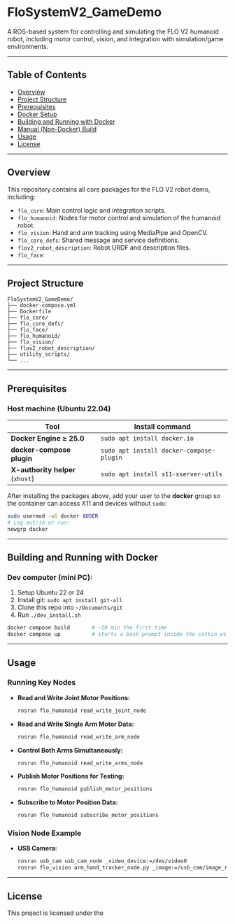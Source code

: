 # FloSystemV2_GameDemo

A ROS-based system for controlling and simulating the FLO V2 humanoid robot, including motor control, vision, and integration with simulation/game environments.

---

## Table of Contents

- [Overview](#overview)
- [Project Structure](#project-structure)
- [Prerequisites](#prerequisites)
- [Docker Setup](#docker-setup)
- [Building and Running with Docker](#building-and-running-with-docker)
- [Manual (Non-Docker) Build](#manual-non-docker-build)
- [Usage](#usage)
- [License](#license)

---

## Overview

This repository contains all core packages for the FLO V2 robot demo, including:

- `flo_core`: Main control logic and integration scripts.
- `flo_humanoid`: Nodes for motor control and simulation of the humanoid robot.
- `flo_vision`: Hand and arm tracking using MediaPipe and OpenCV.
- `flo_core_defs`: Shared message and service definitions.
- `flov2_robot_description`: Robot URDF and description files.
- `flo_face`:

---

## Project Structure

```plaintext
FloSystemV2_GameDemo/
├── docker-compose.yml
├── Dockerfile
├── flo_core/
├── flo_core_defs/
├── flo_face/
├── flo_humanoid/
├── flo_vision/
├── flov2_robot_description/
├── utility_scripts/
└── ...
```

---

## Prerequisites

### Host machine (Ubuntu 22.04)

| Tool                                     | Install command                            |
| ---------------------------------------- | ------------------------------------------ |
| **Docker Engine ≥ 25.0**          | `sudo apt install docker.io`             |
| **docker-compose plugin**          | `sudo apt install docker-compose-plugin` |
| **X-authority helper** (`xhost`) | `sudo apt install x11-xserver-utils`     |

After installing the packages above, add your user to the **docker** group so the container can access X11 and devices without `sudo`:

```bash
sudo usermod -aG docker $USER
# Log out/in or run:
newgrp docker
```

<!-- ## Docker Setup

### 1. Install Docker

Follow the [official Docker installation guide](https://docs.docker.com/get-docker/) for your OS.

### 2. (Optional) Install docker-compose

```sh
sudo apt-get install docker-compose
``` -->

---

## Building and Running with Docker

### Dev computer (mini PC):

1. Setup Ubuntu 22 or 24
2. Install git: `sudo apt install git-all`
3. Clone this repo into `~/Documents/git`
4. Run `./dev_install.sh`

```sh
docker compose build       # ~10 min the first time
docker compose up          # starts a bash prompt inside the catkin_ws
```

---

## Usage

### Running Key Nodes

- **Read and Write Joint Motor Positions:**
  ```sh
  rosrun flo_humanoid read_write_joint_node
  ```
- **Read and Write Single Arm Motor Data:**
  ```sh
  rosrun flo_humanoid read_write_arm_node
  ```
- **Control Both Arms Simultaneously:**
  ```sh
  rosrun flo_humanoid read_write_arms_node
  ```
- **Publish Motor Positions for Testing:**
  ```sh
  rosrun flo_humanoid publish_motor_positions
  ```
- **Subscribe to Motor Position Data:**
  ```sh
  rosrun flo_humanoid subscribe_motor_positions
  ```

### Vision Node Example

- **USB Camera:**
  ```sh
  rosrun usb_cam usb_cam_node _video_device:=/dev/video0
  rosrun flo_vision arm_hand_tracker_node.py _image:=/usb_cam/image_raw _preview:=true _pose:=wave
  ```

---

## License

This project is licensed under the
